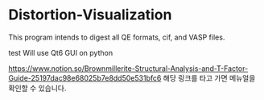 # Distortion-Visualization
This program intends to digest all QE formats, cif, and VASP files.

test
Will use Qt6 GUI on python

https://www.notion.so/Brownmillerite-Structural-Analysis-and-T-Factor-Guide-25197dac98e68025b7e8dd50e531bfc6
해당 링크를 타고 가면 메뉴얼을 확인할 수 있습니다.
